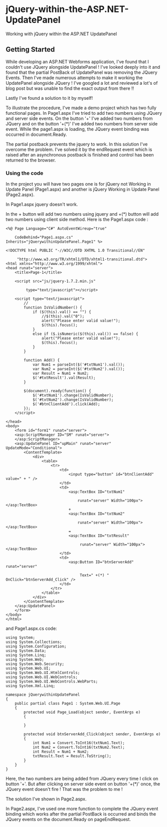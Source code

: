 # jQuery-within-the-ASP.NET-UpdatePanel
Working with jQuery within the ASP.NET UpdatePanel

## Getting Started

While developing an ASP.NET Webforms application, I've found that I couldn't use JQuery alongside UpdatePanel ! I've looked deeply into it and found that the partial PostBack of UpdatePanel was removing the JQuery Events. Then I've made numerous attempts to make it working the UpdatePanel alongside JQuery ! I've googled a lot and reviewed a lot's of blog post but was unable to find the exact output from there !! 

Lastly I've found a solution to it by myself!

To illustrate the procedure, I've made a demo project which has two fully functional pages. In Page1.aspx I've tried to add two numbers using JQuery and server side events. On the button '+' I've added two numbers from JQuery and on the button '+(*)' I've added two numbers from server side event. While the page1.aspx is loading, the JQuery event binding was occurred in document.Ready.

The partial postback prevents the jquery to work. In this solution I've overcome the problem. I've solved it by the endRequest event which is raised after an asynchronous postback is finished and control has been returned to the browser.  

### Using the code

In the project you will have two pages one is for jQuery not Working in Update Panel (Page1.aspx) and another is jQuery Working in Update Panel (Page2.aspx).

In Page1.aspx jquery doesn't work.

In the + button will add two numbers using jquery and +(*) button will add two numbers using client side method. Here is the Page1.aspx code : 
```
<%@ Page Language="C#" AutoEventWireup="true" 

    CodeBehind="Page1.aspx.cs" Inherits="jQuerywithinUpdatePanel.Page1" %>

<!DOCTYPE html PUBLIC "-//W3C//DTD XHTML 1.0 Transitional//EN" 

     "http://www.w3.org/TR/xhtml1/DTD/xhtml1-transitional.dtd">
<html xmlns="http://www.w3.org/1999/xhtml">
<head runat="server">
    <title>Page-1</title>

    <script src="js/jquery-1.7.2.min.js" 

         type="text/javascript"></script>

    <script type="text/javascript">
        //
        function IsValidNumber() {
            if ($(this).val() == "") {
                //$(this).val("0");
                alert("Please enter valid value!");
                $(this).focus();
            }
            else if ($.isNumeric($(this).val()) == false) {
                alert("Please enter valid value!");
                $(this).focus();
            }
        }

        function Add() {
            var Num1 = parseInt($('#txtNum1').val());
            var Num2 = parseInt($('#txtNum2').val());
            var Result = Num1 + Num2;
            $('#txtResult').val(Result);
        }

        $(document).ready(function() {
            $('#txtNum1').change(IsValidNumber);
            $('#txtNum2').change(IsValidNumber);
            $('#btnClientAdd').click(Add);
        });
    </script>

</head>
<body>
    <form id="form1" runat="server">
    <asp:ScriptManager ID="SM" runat="server">
    </asp:ScriptManager>
    <asp:UpdatePanel ID="upMain" runat="server" UpdateMode="Conditional">
        <ContentTemplate>
            <div>
                <table>
                    <tr>
                        <td>
                            <input type="button" id="btnClientAdd" value=" + " />
                        </td>
                        <td>
                            <asp:TextBox ID="txtNum1" 

                                runat="server" Width="100px"></asp:TextBox>
                            +
                            <asp:TextBox ID="txtNum2" 

                                runat="server" Width="100px"></asp:TextBox>
                            =
                            <asp:TextBox ID="txtResult" 

                                 runat="server" Width="100px"></asp:TextBox>
                        </td>
                        <td>
                            <asp:Button ID="btnServerAdd" runat="server" 

                                 Text=" +(*) " OnClick="btnServerAdd_Click" />
                        </td>
                    </tr>
                </table>
            </div>
        </ContentTemplate>
    </asp:UpdatePanel>
    </form>
</body>
</html>
```
and Page1.aspx.cs code:  
```
using System;
using System.Collections;
using System.Configuration;
using System.Data;
using System.Linq;
using System.Web;
using System.Web.Security;
using System.Web.UI;
using System.Web.UI.HtmlControls;
using System.Web.UI.WebControls;
using System.Web.UI.WebControls.WebParts;
using System.Xml.Linq;

namespace jQuerywithinUpdatePanel
{
    public partial class Page1 : System.Web.UI.Page
    {
        protected void Page_Load(object sender, EventArgs e)
        {

        }

        protected void btnServerAdd_Click(object sender, EventArgs e)
        {
            int Num1 = Convert.ToInt16(txtNum1.Text);
            int Num2 = Convert.ToInt16(txtNum2.Text);
            int Result = Num1 + Num2;
            txtResult.Text = Result.ToString();
        }
    }
} 
```

Here, the two numbers are being added from JQuery every time I click on button '+'. But after clicking on server side event on button '+(*)' once, the JQuery event doesn't fire ! That was the problem to me !

The solution I've shown in Page2.aspx.

In Page2.aspx, I've used one more function to complete the JQuery event binding which works after the partial PostBack is occurred and binds the JQuery events on the document.Ready on pageEndRequest. 


